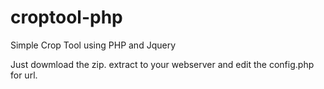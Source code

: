 # croptool-php
Simple Crop Tool using PHP and Jquery

Just dowmload the zip. extract to your webserver and edit the config.php for url.
